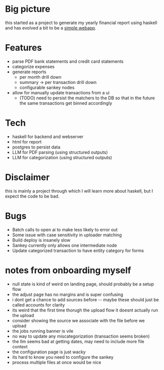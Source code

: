 # Big picture

this started as a project to generate my yearly financial report using haskell
and has evolved a bit to be a [simple webapp](https://myfinancereport.com/).

# Features

- parse PDF bank statements and credit card statements
- categorize expenses
- generate reports
  - per month drill down
  - summary -> per transaction drill down
  - configurable sankey nodes
- allow for manually update transactions from a ui
  - (TODO) need to persist the matchers to the DB so that in the future the same transactions get binned accordingly

# Tech

- haskell for backend and webserver
- html for report
- postgres to persist data
- LLM for PDF parsing (using structured outputs)
- LLM for categorization (using structured outputs)

# Disclaimer

this is mainly a project through which I will learn more about haskell, but I expect the code to be bad.

# Bugs

- Batch calls to open ai to make less likely to error out
- Some issue with case sensitivity in uploader matching
- Build deploy is insanely slow
- Sankey currently only allows one intermediate node
- Update categorized transaction to have entity category for forms

# notes from onboarding myself

- null state is kind of weird on landing page, should probably be a setup flow
- the adjust page has no margins and is super confusing
- i dont get a chance to add sources before
  -- maybe these should just be called accounts for clarity
- its weird that the first time thorugh the upload flow it doesnt actually run the upload
- consider showing the source we associate with the file before we upload
- the jobs running banner is vile
- no way to update any miscategorization (transaction seems broken)
- the llm seems bad at getting dates, may need to include more file context
- the configuration page is just wacky
- its hard to know you need to configure the sankey
- process multiple files at once would be nice
